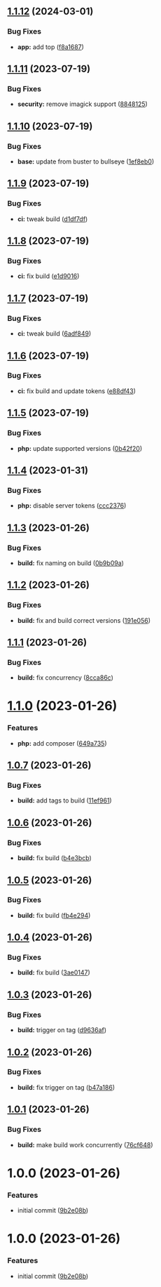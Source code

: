 ## [1.1.12](https://github.com/hurdlegroup/infra-php/compare/v1.1.11...v1.1.12) (2024-03-01)


### Bug Fixes

* **app:** add top ([f8a1687](https://github.com/hurdlegroup/infra-php/commit/f8a1687fe9939053bbc64813562737c75451d205))

## [1.1.11](https://github.com/hurdlegroup/infra-php/compare/v1.1.10...v1.1.11) (2023-07-19)


### Bug Fixes

* **security:** remove imagick support ([8848125](https://github.com/hurdlegroup/infra-php/commit/8848125f94791a2cdbf2e51264913c9c183602ae))

## [1.1.10](https://github.com/hurdlegroup/infra-php/compare/v1.1.9...v1.1.10) (2023-07-19)


### Bug Fixes

* **base:** update from buster to bullseye ([1ef8eb0](https://github.com/hurdlegroup/infra-php/commit/1ef8eb071cee6bcf565d5f5ec0482d8b378768bb))

## [1.1.9](https://github.com/hurdlegroup/infra-php/compare/v1.1.8...v1.1.9) (2023-07-19)


### Bug Fixes

* **ci:** tweak build ([d1df7df](https://github.com/hurdlegroup/infra-php/commit/d1df7df1bcd3a27a5004bf549f4b59e8ce4b3b37))

## [1.1.8](https://github.com/hurdlegroup/infra-php/compare/v1.1.7...v1.1.8) (2023-07-19)


### Bug Fixes

* **ci:** fix build ([e1d9016](https://github.com/hurdlegroup/infra-php/commit/e1d9016ca7b2a37fa74eb7189a7bfb3849c6d33f))

## [1.1.7](https://github.com/hurdlegroup/infra-php/compare/v1.1.6...v1.1.7) (2023-07-19)


### Bug Fixes

* **ci:** tweak build ([6adf849](https://github.com/hurdlegroup/infra-php/commit/6adf84924c39848fa33d7df9ca808fd69c27f619))

## [1.1.6](https://github.com/hurdlegroup/infra-php/compare/v1.1.5...v1.1.6) (2023-07-19)


### Bug Fixes

* **ci:** fix build and update tokens ([e88df43](https://github.com/hurdlegroup/infra-php/commit/e88df43e3eaea2fb4bc5ec602fef0d6d9a139e0c))

## [1.1.5](https://github.com/hurdlegroup/infra-php/compare/v1.1.4...v1.1.5) (2023-07-19)


### Bug Fixes

* **php:** update supported versions ([0b42f20](https://github.com/hurdlegroup/infra-php/commit/0b42f2024f6a182912e6e8f08eb299e3c86ac4c2))

## [1.1.4](https://github.com/hurdlegroup/infra-php/compare/v1.1.3...v1.1.4) (2023-01-31)


### Bug Fixes

* **php:** disable server tokens ([ccc2376](https://github.com/hurdlegroup/infra-php/commit/ccc237660e8b9c811bb3218a695a68352913014a))

## [1.1.3](https://github.com/hurdlegroup/infra-php/compare/v1.1.2...v1.1.3) (2023-01-26)


### Bug Fixes

* **build:** fix naming on build ([0b9b09a](https://github.com/hurdlegroup/infra-php/commit/0b9b09a4f18cead0d23e2cc196b7ca2d03d00845))

## [1.1.2](https://github.com/hurdlegroup/infra-php/compare/v1.1.1...v1.1.2) (2023-01-26)


### Bug Fixes

* **build:** fix and build correct versions ([191e056](https://github.com/hurdlegroup/infra-php/commit/191e0564b2231802f54a6df4897337708dc86720))

## [1.1.1](https://github.com/hurdlegroup/infra-php/compare/v1.1.0...v1.1.1) (2023-01-26)


### Bug Fixes

* **build:** fix concurrency ([8cca86c](https://github.com/hurdlegroup/infra-php/commit/8cca86c9bece49f14dbd3c6309211f718f8a4e1d))

# [1.1.0](https://github.com/hurdlegroup/infra-php/compare/v1.0.7...v1.1.0) (2023-01-26)


### Features

* **php:** add composer ([649a735](https://github.com/hurdlegroup/infra-php/commit/649a73598faf4eb11188eadabb5b46461550c438))

## [1.0.7](https://github.com/hurdlegroup/infra-php/compare/v1.0.6...v1.0.7) (2023-01-26)


### Bug Fixes

* **build:** add tags to build ([11ef961](https://github.com/hurdlegroup/infra-php/commit/11ef961821c0b329d12519247272c346c0d878bb))

## [1.0.6](https://github.com/hurdlegroup/infra-php/compare/v1.0.5...v1.0.6) (2023-01-26)


### Bug Fixes

* **build:** fix build ([b4e3bcb](https://github.com/hurdlegroup/infra-php/commit/b4e3bcb915028538e1c6bd60a747d7d82c6fc50b))

## [1.0.5](https://github.com/hurdlegroup/infra-php/compare/v1.0.4...v1.0.5) (2023-01-26)


### Bug Fixes

* **build:** fix build ([fb4e294](https://github.com/hurdlegroup/infra-php/commit/fb4e294586aa966293c6195a1c2d9e8b585c0d45))

## [1.0.4](https://github.com/hurdlegroup/infra-php/compare/v1.0.3...v1.0.4) (2023-01-26)


### Bug Fixes

* **build:** fix build ([3ae0147](https://github.com/hurdlegroup/infra-php/commit/3ae0147c6003aa6f364f5cc3a04ec13adb80fd87))

## [1.0.3](https://github.com/hurdlegroup/infra-php/compare/v1.0.2...v1.0.3) (2023-01-26)


### Bug Fixes

* **build:** trigger on tag ([d9636af](https://github.com/hurdlegroup/infra-php/commit/d9636af8088b13b7934046b462f8ba640e4a901f))

## [1.0.2](https://github.com/hurdlegroup/infra-php/compare/v1.0.1...v1.0.2) (2023-01-26)


### Bug Fixes

* **build:** fix trigger on tag ([b47a186](https://github.com/hurdlegroup/infra-php/commit/b47a1868c162052c1ddac00f50f1d9961b2042c8))

## [1.0.1](https://github.com/hurdlegroup/infra-php/compare/v1.0.0...v1.0.1) (2023-01-26)


### Bug Fixes

* **build:** make build work concurrently ([76cf648](https://github.com/hurdlegroup/infra-php/commit/76cf648e35022b6cb445f532eb7bc5aac8b5ace3))

# 1.0.0 (2023-01-26)


### Features

* initial commit ([9b2e08b](https://github.com/hurdlegroup/infra-php/commit/9b2e08bd24944022c5cbdf986dc20211f0a661c0))

# 1.0.0 (2023-01-26)


### Features

* initial commit ([9b2e08b](https://github.com/hurdlegroup/infra-php/commit/9b2e08bd24944022c5cbdf986dc20211f0a661c0))
